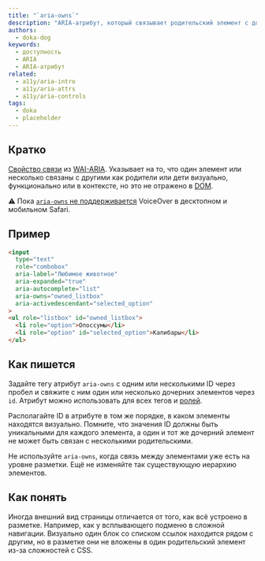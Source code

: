 ```yaml
---
title: "`aria-owns`"
description: "ARIA-атрибут, который связывает родительский элемент с дочерними."
authors:
  - doka-dog
keywords:
  - доступность
  - ARIA
  - ARIA-атрибут
related:
  - a11y/aria-intro
  - a11y/aria-attrs
  - a11y/aria-controls
tags:
  - doka
  - placeholder
---
```


## Кратко

[Свойство связи](/a11y/aria-attrs/#atributy-svyazi) из [WAI-ARIA](/a11y/aria-intro/#specifikaciya). Указывает на то, что один элемент или несколько связаны с другими как родители или дети визуально, функционально или в контексте, но это не отражено в [DOM](/js/dom/).

<aside>

⚠️ Пока [`aria-owns` не поддерживается](https://a11ysupport.io/tech/aria/aria-owns_attribute) VoiceOver в десктопном и мобильном Safari.

</aside>

## Пример

```html
<input
  type="text"
  role="combobox"
  aria-label="Любимое животное"
  aria-expanded="true"
  aria-autocomplete="list"
  aria-owns="owned_listbox"
  aria-activedescendant="selected_option"
>
<ul role="listbox" id="owned_listbox">
  <li role="option">Опоссумы</li>
  <li role="option" id="selected_option">Капибары</li>
</ul>
```

## Как пишется

Задайте тегу атрибут `aria-owns` с одним или несколькими ID через пробел и свяжите с ним один или несколько дочерних элементов через `id`. Атрибут можно использовать для всех тегов и [ролей](/a11y/aria-roles/).

Располагайте ID в атрибуте в том же порядке, в каком элементы находятся визуально. Помните, что значения ID должны быть уникальными для каждого элемента, а один и тот же дочерний элемент не может быть связан с несколькими родительскими.

Не используйте `aria-owns`, когда связь между элементами уже есть на уровне разметки. Ещё не изменяйте так существующую иерархию элементов.

## Как понять

Иногда внешний вид страницы отличается от того, как всё устроено в разметке. Например, как у всплывающего подменю в сложной навигации. Визуально один блок со списком ссылок находится рядом с другим, но в разметке они не вложены в один родительский элемент из-за сложностей с CSS.
